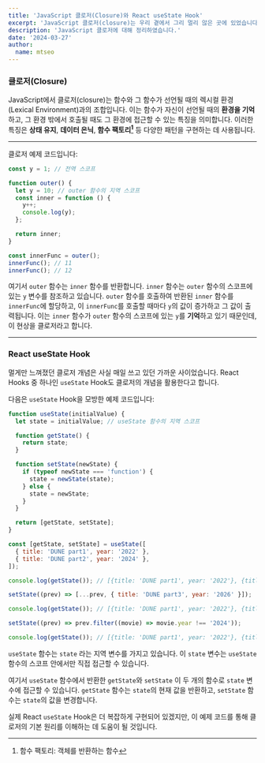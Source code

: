 ```yaml
---
title: 'JavaScript 클로저(Closure)와 React useState Hook'
excerpt: 'JavaScript 클로저(closure)는 우리 곁에서 그리 멀리 않은 곳에 있었습니다..'
description: 'JavaScript 클로저에 대해 정리하였습니다.'
date: '2024-03-27'
author:
  name: mtseo
---
```


### 클로저(Closure)

JavaScript에서 클로저(closure)는 함수와 그 함수가 선언될 때의 렉시컬 환경(Lexical Environment)과의 조합입니다. 이는 함수가 자신이 선언될 때의 **환경을 기억**하고, 그 환경 밖에서 호출될 때도 그 환경에 접근할 수 있는 특징을 의미합니다. 이러한 특징은 **상태 유지**, **데이터 은닉**, **함수 팩토리[^1]** 등 다양한 패턴을 구현하는 데 사용됩니다.

---

클로저 예제 코드입니다:

```js
const y = 1; // 전역 스코프

function outer() {
  let y = 10; // outer 함수의 지역 스코프
  const inner = function () {
    y++;
    console.log(y);
  };

  return inner;
}

const innerFunc = outer();
innerFunc(); // 11
innerFunc(); // 12
```

여기서 `outer` 함수는 `inner` 함수를 반환합니다. `inner` 함수는 `outer` 함수의 스코프에 있는 `y` 변수를 참조하고 있습니다. `outer` 함수를 호출하여 반환된 `inner` 함수를 `innerFunc`에 할당하고, 이 `innerFunc`를 호출할 때마다 `y`의 값이 증가하고 그 값이 출력됩니다. 이는 `inner` 함수가 `outer` 함수의 스코프에 있는 `y`를 **기억**하고 있기 때문인데, 이 현상을 클로저라고 합니다.

---

### React useState Hook

멀게만 느껴졌던 클로저 개념은 사실 매일 쓰고 있던 가까운 사이었습니다.
React Hooks 중 하나인 `useState` Hook도 클로저의 개념을 활용한다고 합니다.

다음은 `useState` Hook을 모방한 예제 코드입니다:

```jsx
function useState(initialValue) {
  let state = initialValue; // useState 함수의 지역 스코프

  function getState() {
    return state;
  }

  function setState(newState) {
    if (typeof newState === 'function') {
      state = newState(state);
    } else {
      state = newState;
    }
  }

  return [getState, setState];
}

const [getState, setState] = useState([
  { title: 'DUNE part1', year: '2022' },
  { title: 'DUNE part2', year: '2024' },
]);

console.log(getState()); // [{title: 'DUNE part1', year: '2022'}, {title: 'DUNE part2', year: '2024'}]

setState((prev) => [...prev, { title: 'DUNE part3', year: '2026' }]);

console.log(getState()); // [{title: 'DUNE part1', year: '2022'}, {title: 'DUNE part2', year: '2024'}, {title: 'DUNE part3', year: '2026'}]

setState((prev) => prev.filter((movie) => movie.year !== '2024'));

console.log(getState()); // [{title: 'DUNE part1', year: '2022'}, {title: 'DUNE part3', year: '2026'}]
```

`useState` 함수는 `state` 라는 지역 변수를 가지고 있습니다. 이 `state` 변수는 `useState` 함수의 스코프 안에서만 직접 접근할 수 있습니다.

여기서 `useState` 함수에서 반환한 `getState`와 `setState` 이 두 개의 함수로 `state` 변수에 접근할 수 있습니다.
`getState` 함수는 `state`의 현재 값을 반환하고, `setState` 함수는 `state`의 값을 변경합니다.

실제 React `useState` Hook은 더 복잡하게 구현되어 있겠지만, 이 예제 코드를 통해 클로저의 기본 원리를 이해하는 데 도움이 될 것입니다.

[^1]: 함수 팩토리: 객체를 반환하는 함수
